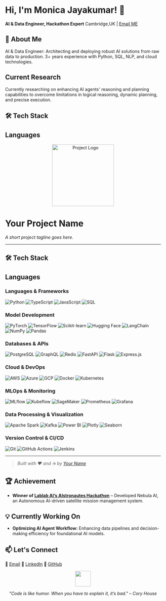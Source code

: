 # Hi, I'm Monica Jayakumar! 👋  
**AI & Data Engineer, Hackathon Expert**
Cambridge,UK | [Email ME](mailto:monicaajayakumar@gmail.com)

## 🚀 About Me  
AI & Data Engineer: Architecting and deploying robust AI solutions from raw data to production. 3+ years experience with Python, SQL, NLP, and cloud technologies.

## Current Research
Currently researching on enhancing AI agents' reasoning and planning capabilities to overcome limitations in logical reasoning, dynamic planning, and precise execution.


## 🛠️ Tech Stack
## Languages

<p align="center">
  <img src="https://raw.githubusercontent.com/yourname/yourrepo/main/assets/logo.png" alt="Project Logo" width="200"/>
</p>

# Your Project Name

_A short project tagline goes here._

---

## 🛠️ Tech Stack
## Languages

### Languages & Frameworks
![Python](https://img.shields.io/badge/Python-3776AB?logo=python&logoColor=white)
![TypeScript](https://img.shields.io/badge/TypeScript-3178C6?logo=typescript&logoColor=white)
![JavaScript](https://img.shields.io/badge/JavaScript-F7DF1E?logo=javascript&logoColor=black)
![SQL](https://img.shields.io/badge/SQL-4479A1?logo=mysql&logoColor=white)

### Model Development
![PyTorch](https://img.shields.io/badge/PyTorch-EE4C2C?logo=pytorch&logoColor=white)
![TensorFlow](https://img.shields.io/badge/TensorFlow-FF6F00?logo=tensorflow&logoColor=white)
![Scikit-learn](https://img.shields.io/badge/Scikit--learn-F7931E?logo=scikit-learn&logoColor=white)
![Hugging Face](https://img.shields.io/badge/Hugging%20Face-FF6C37?logo=huggingface&logoColor=white)
![LangChain](https://img.shields.io/badge/LangChain-000000?logo=langchain&logoColor=white)
![NumPy](https://img.shields.io/badge/NumPy-013243?logo=numpy&logoColor=white)
![Pandas](https://img.shields.io/badge/Pandas-150458?logo=pandas&logoColor=white)

### Databases & APIs
![PostgreSQL](https://img.shields.io/badge/PostgreSQL-316192?logo=postgresql&logoColor=white)
![GraphQL](https://img.shields.io/badge/GraphQL-E10098?logo=graphql&logoColor=white)
![Redis](https://img.shields.io/badge/Redis-DC382D?logo=redis&logoColor=white)
![FastAPI](https://img.shields.io/badge/FastAPI-009688?logo=fastapi&logoColor=white)
![Flask](https://img.shields.io/badge/Flask-000000?logo=flask&logoColor=white)
![Express.js](https://img.shields.io/badge/Express.js-000000?logo=express&logoColor=white)

### Cloud & DevOps
![AWS](https://img.shields.io/badge/AWS-232F3E?logo=amazon-aws&logoColor=white)
![Azure](https://img.shields.io/badge/Microsoft_Azure-0089D6?logo=microsoft-azure&logoColor=white)
![GCP](https://img.shields.io/badge/Google_Cloud-4285F4?logo=google-cloud&logoColor=white)
![Docker](https://img.shields.io/badge/Docker-2496ED?logo=docker&logoColor=white)
![Kubernetes](https://img.shields.io/badge/Kubernetes-326CE5?logo=kubernetes&logoColor=white)

### MLOps & Monitoring
![MLflow](https://img.shields.io/badge/MLflow-00B0AA?logo=mlflow&logoColor=white)
![Kubeflow](https://img.shields.io/badge/Kubeflow-F9643B?logo=kubeflow&logoColor=white)
![SageMaker](https://img.shields.io/badge/SageMaker-FF9900?logo=amazonsagemaker&logoColor=white)
![Prometheus](https://img.shields.io/badge/Prometheus-FFE873?logo=prometheus&logoColor=black)
![Grafana](https://img.shields.io/badge/Grafana-F46800?logo=grafana&logoColor=white)

### Data Processing & Visualization
![Apache Spark](https://img.shields.io/badge/Apache_Spark-E25A1C?logo=apache-spark&logoColor=white)
![Kafka](https://img.shields.io/badge/Apache_Kafka-231F20?logo=apachekafka&logoColor=white)
![Power BI](https://img.shields.io/badge/Power_BI-F2C811?logo=powerbi&logoColor=black)
![Plotly](https://img.shields.io/badge/Plotly-3F4F75?logo=plotly&logoColor=white)
![Seaborn](https://img.shields.io/badge/Seaborn-F79246?logo=seaborn&logoColor=white)

### Version Control & CI/CD
![Git](https://img.shields.io/badge/Git-F05032?logo=git&logoColor=white)
![GitHub Actions](https://img.shields.io/badge/GitHub_Actions-2088FF?logo=github-actions&logoColor=white)
![Jenkins](https://img.shields.io/badge/Jenkins-D24939?logo=jenkins&logoColor=white)

---

> _Built with ❤️ and ☕ by [Your Name](https://github.com/yourname)_


 
## 🏆 Achievement  

- **Winner of [Lablab AI’s AIstronautes Hackathon](https://nebulaspace.netlify.app/)** – Developed Nebula AI, an Autonomous AI-driven satellite mission management system.

## 💡 Currently Working On  

- **Optimizing AI Agent Workflow:** Enhancing data pipelines and decision-making efficiency for foundational AI models.

## 📫 Let's Connect  

📧 [Email](mailto:monicaajayakumar@gmail.com)                 💼 [LinkedIn](https://www.linkedin.com/in/monicajayakumar/)             🐙 [GitHub](https://github.com/Monica2403)  
<div align="center">
  <img src="https://media.giphy.com/media/VbnUQpnihPSIgIXuZv/giphy.gif" width="50" />
  <p><i>"Code is like humor. When you have to explain it, it’s bad." – Cory House</i></p>
</div>
